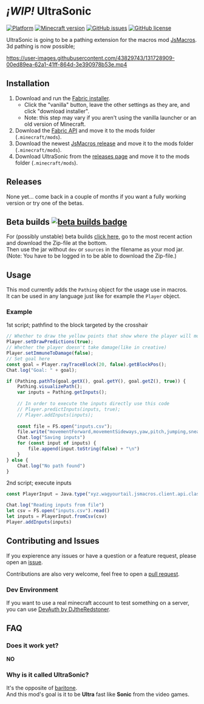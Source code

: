 # *¡WIP!* UltraSonic

[![Platform](https://img.shields.io/badge/platform-fabric-yellow)](https://fabricmc.net)
[![Minecraft version](https://img.shields.io/badge/minecraft_version-1.17.1-informational)](https://www.minecraft.net/en-us/article/caves---cliffs--part-i-out-today-java)
[![GitHub issues](https://img.shields.io/github/issues/mariusdkm/UltraSonic)](https://github.com/mariusdkm/UltraSonic/issues)
[![GitHub license](https://img.shields.io/github/license/mariusdkm/UltraSonic)](https://github.com/mariusdkm/UltraSonic/blob/main/LICENSE.md)

UltraSonic is going to be a pathing extension for the macros mod [JsMacros](https://github.com/wagyourtail/JsMacros).  
3d pathing is now possible;

https://user-images.githubusercontent.com/43829743/131728909-00ed89ea-62a1-41ff-864d-3e390978b53e.mp4

## Installation

1. Download and run the [Fabric installer](https://fabricmc.net/use).
   - Click the "vanilla" button, leave the other settings as they are,
     and click "download installer".
   - Note: this step may vary if you aren't using the vanilla launcher
     or an old version of Minecraft.
2. Download the [Fabric API](https://minecraft.curseforge.com/projects/fabric)
   and move it to the mods folder (`.minecraft/mods`).
3. Download the newest [JsMacros release](https://github.com/wagyourtail/JsMacros/releases)
   and move it to the mods folder (`.minecraft/mods`).
4. Download UltraSonic from the [releases page](https://github.com/mariusdkm/UltraSonic/releases)
   and move it to the mods folder (`.minecraft/mods`).

## Releases

None yet... come back in a couple of months if you want a fully working version or try one of the betas.

## Beta builds  [![beta builds badge](https://github.com/mariusdkm/UltraSonic/actions/workflows/beta.yml/badge.svg?branch=main)](https://github.com/mariusdkm/UltraSonic/actions?query=branch%3Amain)

For (possibly unstable) beta builds [click here](https://github.com/mariusdkm/UltraSonic/actions?query=branch%3Amain), 
go to the most recent action and download the Zip-file at the bottom.  
Then use the jar without `dev` or `sources` in the filename as your mod jar.  
(Note: You have to be logged in to be able to download the Zip-file.)

## Usage

This mod currently adds the `Pathing` object for the usage use in macros.  
It can be used in any language just like for example the `Player` object.

### Example

1st script; pathfind to the block targeted by the crosshair
```js
// Whether to draw the yellow points that show where the player will move
Player.setDrawPredictions(true);
// Whether the player doesn't take damage(like in creative)
Player.setImmuneToDamage(false);
// Set goal here
const goal = Player.rayTraceBlock(20, false).getBlockPos(); 
Chat.log("Goal: " + goal);

if (Pathing.pathTo(goal.getX(), goal.getY(), goal.getZ(), true)) {
    Pathing.visualizePath();
    var inputs = Pathing.getInputs();
    
    // In order to execute the inputs directly use this code
    // Player.predictInputs(inputs, true);
    // Player.addInputs(inputs);
    
    const file = FS.open("inputs.csv");
    file.write("movementForward,movementSideways,yaw,pitch,jumping,sneaking,sprinting\n")
    Chat.log("Saving inputs")
    for (const input of inputs) {  
        file.append(input.toString(false) + "\n")
    }
} else {
    Chat.log("No path found")
}
```

2nd script; execute inputs
```js
const PlayerInput = Java.type("xyz.wagyourtail.jsmacros.client.api.classes.PlayerInput")

Chat.log("Reading inputs from file")
let csv = FS.open("inputs.csv").read()
let inputs = PlayerInput.fromCsv(csv)
Player.addInputs(inputs)
```

## Contributing and Issues

If you expierence any issues or have a question or a feature request, please open an [issue](https://github.com/mariusdkm/UltraSonic/issues).

Contributions are also very welcome, feel free to open a [pull request](https://github.com/mariusdkm/UltraSonic/pulls).

### Dev Environment

If you want to use a real minecraft account to test something on a server, you can use [DevAuth by DJtheRedstoner](https://github.com/DJtheRedstoner/DevAuth).

## FAQ

### Does it work yet?

**NO**

### Why is it called UltraSonic?

It's the opposite of [baritone](https://github.com/cabaletta/baritone).  
And this mod's goal is it to be **Ultra** fast like **Sonic** from the video games.
